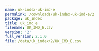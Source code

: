 ```yaml
---
name: uk-index-uk-imd-e
permalink: /downloads/uk-index-uk-imd-e/2
package: uk_index
title: uk_imd_e
filename: UK_IMD_E.csv
version: '2'
full_version: 2.1.0
file: /data/uk_index/2/UK_IMD_E.csv
---
```

